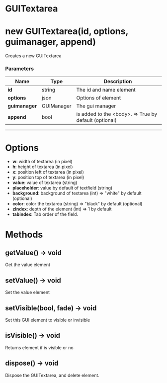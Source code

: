 # GUITextarea

# new GUITextarea(id, options, guimanager, append)
Creates a new GUITextarea

### Parameters
Name | Type | Description
---|---|---
**id** | string | The id and name element
**options** | json | Options of element
**guimanager** | GUIManager | The gui manager
**append** | bool | is added to the &lt;body&gt;. =&gt; True by default (optional)
---

# Options
* **w**: width of textarea (in pixel)
* **h**: height of textarea (in pixel)
* **x**: position left of textarea (in pixel)
* **y**: position top of textarea (in pixel)
* **value**: value of textarea (string)
* **placeholder**: value by default of textfield (string)
* **background**: background of textarea (int) =&gt; "white" by default (optional)
* **color**: color the textarea (string) =&gt; "black" by default (optional)
* **zIndex**: depth of the element (int) =&gt; 1 by default
* **tabindex**: Tab order of the field.

# Methods

## getValue() → void
Get the value element

## setValue() → void
Set the value element

## setVisible(bool, fade) → void
Set this GUI element to visible or invisible

## isVisible() → void
Returns element if is visible or no

## dispose() → void
Dispose the GUITextarea, and delete element.
